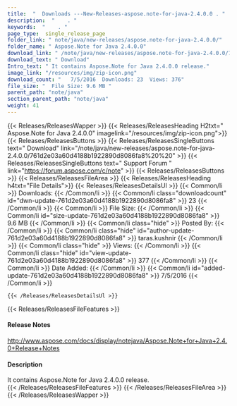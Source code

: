 ```yaml
---
title:  "  Downloads ---New-Releases-aspose.note-for-java-2.4.0.0 . " 
description:  "    . " 
keywords:  "    . " 
page_type:  single_release_page
folder_link: " note/java/new-releases/aspose.note-for-java-2.4.0.0/"
folder_name: " Aspose.Note for Java 2.4.0.0"
download_link: " /note/java/new-releases/aspose.note-for-java-2.4.0.0/761d2e03a60d4188b1922890d8086fa8"
download_text: " Download"
Intro_text: " It contains Aspose.Note for Java 2.4.0.0 release."
image_link: "/resources/img/zip-icon.png"
download_count: "   7/5/2016  Downloads: 23  Views: 376"
file_size: "  File Size: 9.6 MB "
parent_path: "note/java"
section_parent_path: "note/java"
weight: 41 
---
```


{{< Releases/ReleasesWapper >}}
  {{< Releases/ReleasesHeading H2txt=" Aspose.Note for Java 2.4.0.0" imagelink="/resources/img/zip-icon.png">}}
  {{< Releases/ReleasesButtons >}}
    {{< Releases/ReleasesSingleButtons text=" Download" link="/note/java/new-releases/aspose.note-for-java-2.4.0.0/761d2e03a60d4188b1922890d8086fa8%20%20" >}}
    {{< Releases/ReleasesSingleButtons text=" Support Forum " link="https://forum.aspose.com/c/note" >}}
  {{< Releases/ReleasesButtons >}}
  {{< Releases/ReleasesFileArea >}}
    {{< Releases/ReleasesHeading h4txt="File Details">}}
    {{< Releases/ReleasesDetailsUl >}}
            {{< Common/li  >}} Downloads: {{< /Common/li >}} 
      {{< Common/li class="downloadcount" id="dwn-update-761d2e03a60d4188b1922890d8086fa8" >}} 23 {{< /Common/li >}} 
      {{< Common/li  >}} File Size: {{< /Common/li >}} 
      {{< Common/li id="size-update-761d2e03a60d4188b1922890d8086fa8" >}} 9.6 MB {{< /Common/li >}} 
      {{< Common/li  class="hide" >}} Posted By: {{< /Common/li >}} 
      {{< Common/li class="hide" id="author-update-761d2e03a60d4188b1922890d8086fa8" >}} taras.kushnir {{< /Common/li >}} 
      {{< Common/li class="hide"  >}} Views: {{< /Common/li >}} 
      {{< Common/li class="hide" id="view-update-761d2e03a60d4188b1922890d8086fa8" >}} 377 {{< /Common/li >}} 
      {{< Common/li  >}} Date Added: {{< /Common/li >}} 
      {{< Common/li id="added-update-761d2e03a60d4188b1922890d8086fa8" >}} 7/5/2016 {{< /Common/li >}} 

    {{< /Releases/ReleasesDetailsUl >}}

  {{< Releases/ReleasesFileFeatures >}}
      <h4>Release Notes</h4><div><a href="http://www.aspose.com/docs/display/notejava/Aspose.Note+for+Java+2.4.0+Release+Notes">http://www.aspose.com/docs/display/notejava/Aspose.Note+for+Java+2.4.0+Release+Notes</a></div><h4>Description</h4><div class="HTMLDescription">It contains Aspose.Note for Java 2.4.0.0 release.</div>
  {{< /Releases/ReleasesFileFeatures >}}
 {{< /Releases/ReleasesFileArea >}}
{{< /Releases/ReleasesWapper >}}


